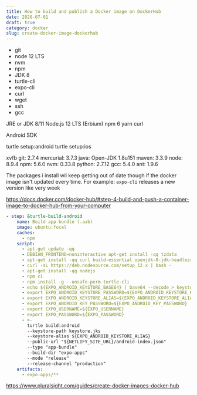 ```yaml
---
title: How to build and publish a Docker image on DockerHub
date: 2020-07-01
draft: true
category: docker
slug: create-docker-image-dockerhub
---
```


- git
- node 12 LTS
- nvm
- npm
- JDK 8
- turtle-cli
- expo-cli
- curl
- wget
- ssh
- gcc

JRE or JDK 8/11
Node.js 12 LTS (Erbium)
npm 6
yarn
curl

Android SDK

turtle setup:android
turtle setup:ios

xvfb
git: 2.7.4
mercurial: 3.7.3
java: Open-JDK 1.8u151
maven: 3.3.9
node: 8.9.4
npm: 5.6.0
nvm: 0.33.8
python: 2.7.12
gcc: 5.4.0
ant: 1.9.6

The packages i install wil keep getting out of date though if the docker image isn't updated every time. For example: `expo-cli` releases a new version like very week

https://docs.docker.com/docker-hub/#step-4-build-and-push-a-container-image-to-docker-hub-from-your-computer

```yaml
- step: &turtle-build-android
    name: Build app bundle (.aab)
    image: ubuntu:focal
    caches:
      - npm
    script:
      - apt-get update -qq
      - DEBIAN_FRONTEND=noninteractive apt-get install -qq tzdata
      - apt-get install -qq curl build-essential openjdk-8-jdk-headless openjdk-8-jre
      - curl -sL https://deb.nodesource.com/setup_12.x | bash -
      - apt-get install -qq nodejs
      - npm ci
      - npm install -g --unsafe-perm turtle-cli
      - echo ${EXPO_ANDROID_KEYSTORE_BASE64} | base64 --decode > keystore.jks
      - export EXPO_ANDROID_KEYSTORE_PASSWORD=${EXPO_ANDROID_KEYSTORE_PASSWORD}
      - export EXPO_ANDROID_KEYSTORE_ALIAS=${EXPO_ANDROID_KEYSTORE_ALIAS}
      - export EXPO_ANDROID_KEY_PASSWORD=${EXPO_ANDROID_KEY_PASSWORD}
      - export EXPO_USERNAME=${EXPO_USERNAME}
      - export EXPO_PASSWORD=${EXPO_PASSWORD}
      - >-
        turtle build:android 
        --keystore-path keystore.jks 
        --keystore-alias ${EXPO_ANDROID_KEYSTORE_ALIAS} 
        --public-url "${NETLIFY_SITE_URL}/android-index.json" 
        --type "app-bundle" 
        --build-dir "expo-apps" 
        --mode "release" 
        --release-channel "production"
    artifacts:
      - expo-apps/**
```

https://www.pluralsight.com/guides/create-docker-images-docker-hub
